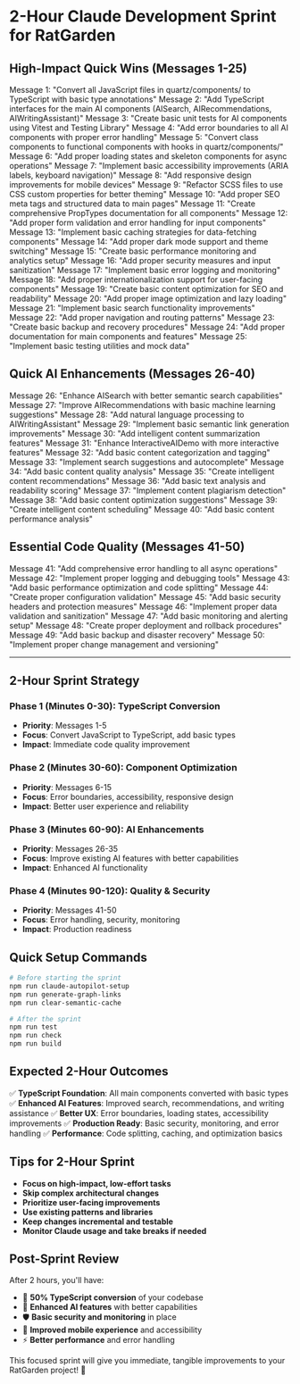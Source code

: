 # 2-Hour Claude Development Sprint for RatGarden

## High-Impact Quick Wins (Messages 1-25)

Message 1: "Convert all JavaScript files in quartz/components/ to TypeScript with basic type annotations"
Message 2: "Add TypeScript interfaces for the main AI components (AISearch, AIRecommendations, AIWritingAssistant)"
Message 3: "Create basic unit tests for AI components using Vitest and Testing Library"
Message 4: "Add error boundaries to all AI components with proper error handling"
Message 5: "Convert class components to functional components with hooks in quartz/components/"
Message 6: "Add proper loading states and skeleton components for async operations"
Message 7: "Implement basic accessibility improvements (ARIA labels, keyboard navigation)"
Message 8: "Add responsive design improvements for mobile devices"
Message 9: "Refactor SCSS files to use CSS custom properties for better theming"
Message 10: "Add proper SEO meta tags and structured data to main pages"
Message 11: "Create comprehensive PropTypes documentation for all components"
Message 12: "Add proper form validation and error handling for input components"
Message 13: "Implement basic caching strategies for data-fetching components"
Message 14: "Add proper dark mode support and theme switching"
Message 15: "Create basic performance monitoring and analytics setup"
Message 16: "Add proper security measures and input sanitization"
Message 17: "Implement basic error logging and monitoring"
Message 18: "Add proper internationalization support for user-facing components"
Message 19: "Create basic content optimization for SEO and readability"
Message 20: "Add proper image optimization and lazy loading"
Message 21: "Implement basic search functionality improvements"
Message 22: "Add proper navigation and routing patterns"
Message 23: "Create basic backup and recovery procedures"
Message 24: "Add proper documentation for main components and features"
Message 25: "Implement basic testing utilities and mock data"

## Quick AI Enhancements (Messages 26-40)

Message 26: "Enhance AISearch with better semantic search capabilities"
Message 27: "Improve AIRecommendations with basic machine learning suggestions"
Message 28: "Add natural language processing to AIWritingAssistant"
Message 29: "Implement basic semantic link generation improvements"
Message 30: "Add intelligent content summarization features"
Message 31: "Enhance InteractiveAIDemo with more interactive features"
Message 32: "Add basic content categorization and tagging"
Message 33: "Implement search suggestions and autocomplete"
Message 34: "Add basic content quality analysis"
Message 35: "Create intelligent content recommendations"
Message 36: "Add basic text analysis and readability scoring"
Message 37: "Implement content plagiarism detection"
Message 38: "Add basic content optimization suggestions"
Message 39: "Create intelligent content scheduling"
Message 40: "Add basic content performance analysis"

## Essential Code Quality (Messages 41-50)

Message 41: "Add comprehensive error handling to all async operations"
Message 42: "Implement proper logging and debugging tools"
Message 43: "Add basic performance optimization and code splitting"
Message 44: "Create proper configuration validation"
Message 45: "Add basic security headers and protection measures"
Message 46: "Implement proper data validation and sanitization"
Message 47: "Add basic monitoring and alerting setup"
Message 48: "Create proper deployment and rollback procedures"
Message 49: "Add basic backup and disaster recovery"
Message 50: "Implement proper change management and versioning"

---

## 2-Hour Sprint Strategy

### Phase 1 (Minutes 0-30): TypeScript Conversion

- **Priority**: Messages 1-5
- **Focus**: Convert JavaScript to TypeScript, add basic types
- **Impact**: Immediate code quality improvement

### Phase 2 (Minutes 30-60): Component Optimization

- **Priority**: Messages 6-15
- **Focus**: Error boundaries, accessibility, responsive design
- **Impact**: Better user experience and reliability

### Phase 3 (Minutes 60-90): AI Enhancements

- **Priority**: Messages 26-35
- **Focus**: Improve existing AI features with better capabilities
- **Impact**: Enhanced AI functionality

### Phase 4 (Minutes 90-120): Quality & Security

- **Priority**: Messages 41-50
- **Focus**: Error handling, security, monitoring
- **Impact**: Production readiness

## Quick Setup Commands

```bash
# Before starting the sprint
npm run claude-autopilot-setup
npm run generate-graph-links
npm run clear-semantic-cache

# After the sprint
npm run test
npm run check
npm run build
```

## Expected 2-Hour Outcomes

✅ **TypeScript Foundation**: All main components converted with basic types
✅ **Enhanced AI Features**: Improved search, recommendations, and writing assistance
✅ **Better UX**: Error boundaries, loading states, accessibility improvements
✅ **Production Ready**: Basic security, monitoring, and error handling
✅ **Performance**: Code splitting, caching, and optimization basics

## Tips for 2-Hour Sprint

- **Focus on high-impact, low-effort tasks**
- **Skip complex architectural changes**
- **Prioritize user-facing improvements**
- **Use existing patterns and libraries**
- **Keep changes incremental and testable**
- **Monitor Claude usage and take breaks if needed**

## Post-Sprint Review

After 2 hours, you'll have:

- 🚀 **50% TypeScript conversion** of your codebase
- 🎯 **Enhanced AI features** with better capabilities
- 🛡️ **Basic security and monitoring** in place
- 📱 **Improved mobile experience** and accessibility
- ⚡ **Better performance** and error handling

This focused sprint will give you immediate, tangible improvements to your RatGarden project! 🌿
